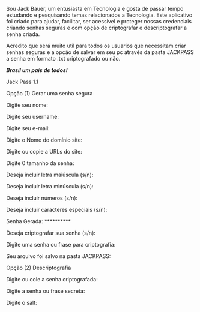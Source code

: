 Sou Jack Bauer, um entusiasta em Tecnologia e gosta de passar tempo estudando e pesquisando temas relacionados a Tecnologia. 
Este aplicativo foi criado para ajudar, facilitar, ser acessivel e proteger nossas credenciais criando senhas seguras e com opção de criptografar e descriptografar a senha criada. 

Acredito que será muito util para todos os usuarios que necessitam criar senhas seguras e a opção de salvar em seu pc através da pasta JACKPASS a senha em formato .txt criptografado ou não. 




***Brasil um país de todos!***

Jack Pass 1.1

Opção (1) Gerar uma senha segura

Digite seu nome:

Digite seu username: 

Digite seu e-mail: 

Digite o Nome do domínio site: 

Digite ou copie a URLs do site: 

Digite 0 tamanho da senha: 

Deseja incluir letra maiúscula (s/n): 

Deseja incluir letra minúscula (s/n): 

Deseja incluir números (s/n): 

Deseja incluir caracteres especiais (s/n):

Senha Gerada: **********

Deseja criptografar sua senha (s/n): 

Digite uma senha ou frase para criptografia:

Seu arquivo foi salvo na pasta JACKPASS:

Opção (2) Descriptografia

Digite ou cole a senha criptografada: 

Digite a senha ou frase secreta:

Digite o salt:
